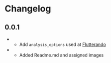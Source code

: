 # Changelog

## 0.0.1

* - Add `analysis_options` used at [Flutterando](https://flutterando.com.br/)
* - Added Readme.md and assigned images


<!-- ### Removed -->

